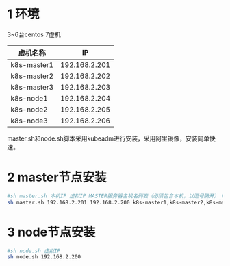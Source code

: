 # 1 环境

3~6台centos 7虚机

| 虚机名称        | IP            |
| ------------- |:-------------:|
| k8s-master1   | 192.168.2.201|
| k8s-master2   | 192.168.2.202|
| k8s-master3   | 192.168.2.203|
| k8s-node1     | 192.168.2.204|
| k8s-node2     | 192.168.2.205|
| k8s-node3     | 192.168.2.206|



master.sh和node.sh脚本采用kubeadm进行安装，采用阿里镜像，安装简单快速。

# 2 master节点安装
```bash
#sh master.sh 本机IP 虚拟IP MASTER服务器主机名列表（必须包含本机，以逗号隔开） MASTER服务器IP列表（以逗号隔开，必须与主机名列表对应）
sh master.sh 192.168.2.201 192.168.2.200 k8s-master1,k8s-master2,k8s-master3 192.168.2.201,192.168.2.202,192.168.2.203
```

# 3 node节点安装
```bash
#sh node.sh 虚拟IP
sh node.sh 192.168.2.200
```
